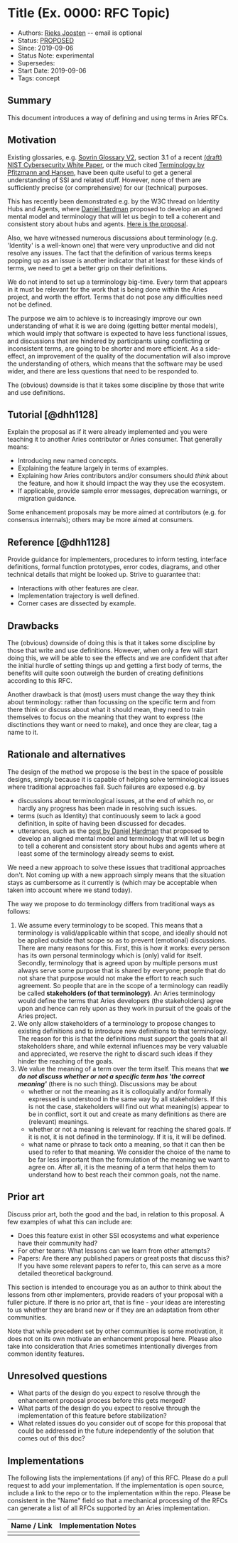 # Title (Ex. 0000: RFC Topic)
- Authors: [Rieks Joosten](RieksJ@github-email) -- email is optional
- Status: [PROPOSED](/README.md#proposed)
- Since: 2019-09-06
- Status Note: experimental
- Supersedes:
- Start Date: 2019-09-06
- Tags: concept

## Summary

This document introduces a way of defining and using terms in Aries RFCs. 

## Motivation

Existing glossaries, e.g. [Sovrin Glossary V2](https://sovrin.org/wp-content/uploads/Sovrin-Glossary-V2.pdf), section 3.1 of a recent [(draft) NIST Cybersecurity White Paper](https://csrc.nist.gov/publications/detail/white-paper/2019/07/09/a-taxonomic-approach-to-understanding-emerging-blockchain-idms/draft), or the much cited [Terminology by Pfitzmann and Hansen](https://dud.inf.tu-dresden.de/literatur/Anon_Terminology_v0.34.pdf), have been quite useful to get a general understanding of SSI and related stuff. However, none of them are sufficiently precise (or comprehensive) for our (technical) purposes.

This has recently been demonstrated e.g. by the W3C thread on Identity Hubs and Agents, where [Daniel Hardman](https://lists.w3.org/Archives/Public/public-credentials/2019Aug/0087.html) proposed to develop an aligned mental model and terminology that will let us begin to tell a coherent and consistent story about hubs and agents. [Here is the proposal](https://lists.w3.org/Archives/Public/public-credentials/2019Aug/att-0087/Terminology_for_Agent_Hub-Related_Identity_Concepts.pdf).

Also, we have witnessed numerous discussions about terminology (e.g. 'Identity' is a well-known one) that were very unproductive and did not resolve any issues. The fact that the definition of various terms keeps popping up as an issue is another indicator that at least for these kinds of terms, we need to get a better grip on their definitions.

We do not intend to set up a terminology big-time. Every term that appears in it must be relevant for the work that is being done within the Aries project, and worth the effort. Terms that do not pose any difficulties need not be defined.

The purpose we aim to achieve is to increasingly improve our own understanding of what it is we are doing (getting better mental models), which would imply that software is expected to have less functional issues, and discussions that are hindered by participants using conflicting or inconsistent terms, are going to be shorter and more efficient. 
As a side-effect, an improvement of the quality of the documentation will also improve the understanding of others, which means that the software may be used wider, and there are less questions that need to be responded to.

The (obvious) downside is that it takes some discipline by those that write and use definitions.

## Tutorial [@dhh1128]

Explain the proposal as if it were already implemented and you
were teaching it to another Aries contributor or Aries consumer. That generally
means:

- Introducing new named concepts.
- Explaining the feature largely in terms of examples.
- Explaining how Aries contributors and/or consumers should *think* about the
feature, and how it should impact the way they use the ecosystem.
- If applicable, provide sample error messages, deprecation warnings, or
migration guidance.

Some enhancement proposals may be more aimed at contributors (e.g. for
consensus internals); others may be more aimed at consumers.

## Reference [@dhh1128]

Provide guidance for implementers, procedures to inform testing,
interface definitions, formal function prototypes, error codes,
diagrams, and other technical details that might be looked up.
Strive to guarantee that:

- Interactions with other features are clear.
- Implementation trajectory is well defined.
- Corner cases are dissected by example.

## Drawbacks

The (obvious) downside of doing this is that it takes some discipline by those that write and use definitions. However, when only a few will start doing this, we will be able to see the effects and we are confident that after the initial hurdle of setting things up and getting a first body of terms, the benefits will quite soon outweigh the burden of creating definitions according to this RFC.

Another drawback is that (most) users must change the way they think about terminology: rather than focussing on the specific term and from there think or discuss about what it should mean, they need to train themselves to focus on the meaning that they want to express (the disctinctions they want or need to make), and once they are clear, tag a name to it.

## Rationale and alternatives

The design of the method we propose is the best in the space of possible designs, simply because it is capable of helping solve terminological issues where traditional approaches fail. Such failures are exposed e.g. by

- discussions about terminological issues, at the end of which no, or hardly any progress has been made in resolving such issues.
- terms (such as Identity) that continuously seem to lack a good definition, in spite of having been discussed for decades.
- utterances, such as the [post by Daniel Hardman](https://lists.w3.org/Archives/Public/public-credentials/2019Aug/0087.html) that proposed to develop an aligned mental model and terminology that will let us begin to tell a coherent and consistent story about hubs and agents where at least some of the terminology already seems to exist.

We need a new approach to solve these issues that traditional approaches don't. Not coming up with a new approach simply means that the situation stays as cumbersome as it currently is (which may be acceptable when taken into account where we stand today).

The way we propose to do terminology differs from traditional ways as follows:

1. We assume every terminology to be scoped. This means that a terminology is valid/applicable within that scope, and ideally should not be applied outside that scope so as to prevent (emotional) discussions. There are many reasons for this. First, this is how it works: every person has its own personal terminology which is (only) valid for itself. Secondly, terminology that is agreed upon by multiple persons must always serve some purpose that is shared by everyone; people that do not share that purpose would not make the effort to reach such agreement. So people that are in the scope of a terminology can readily be called **stakeholders (of that terminology)**. An Aries terminology would define the terms that Aries developers (the stakeholders) agree upon and hence can rely upon as they work in pursuit of the goals of the Aries project.
2. We only allow stakeholders of a terminology to propose changes to existing definitions and to introduce new definitions to that terminology. The reason for this is that the definitions must support the goals that all stakeholders share, and while external influences may be very valuable and appreciated, we reserve the right to discard such ideas if they hinder the reaching of the goals.
3. We value the meaning of a term over the term itself. This means that *__we do not discuss whether or not a specific term has 'the correct meaning'__* (there is no such thing). Discussions may be about
    - whether or not the meaning as it is colloquially and/or formally expressed is understood in the same way by all stakeholders. If this is not the case, stakeholders will find out what meaning(s) appear to be in conflict, sort it out and create as many definitions as there are (relevant) meanings.
    - whether or not a meaning is relevant for reaching the shared goals. If it is not, it is not defined in the terminology. If it is, it will be defined.
    - what name or phrase to tack onto a meaning, so that it can then be used to refer to that meaning. We consider the choice of the name to be far less important than the formulation of the meaning we want to agree on. After all, it is the meaning of a term that helps them to understand how to best reach their common goals, not the name.

## Prior art

Discuss prior art, both the good and the bad, in relation to this proposal.
A few examples of what this can include are:

- Does this feature exist in other SSI ecosystems and what experience have
their community had?
- For other teams: What lessons can we learn from other attempts?
- Papers: Are there any published papers or great posts that discuss this?
If you have some relevant papers to refer to, this can serve as a more detailed
theoretical background.

This section is intended to encourage you as an author to think about the
lessons from other implementers, provide readers of your proposal with a
fuller picture. If there is no prior art, that is fine - your ideas are
interesting to us whether they are brand new or if they are an adaptation
from other communities.

Note that while precedent set by other communities is some motivation, it
does not on its own motivate an enhancement proposal here. Please also take
into consideration that Aries sometimes intentionally diverges from common
identity features.

## Unresolved questions

- What parts of the design do you expect to resolve through the
enhancement proposal process before this gets merged?
- What parts of the design do you expect to resolve through the
implementation of this feature before stabilization?
- What related issues do you consider out of scope for this 
proposal that could be addressed in the future independently of the
solution that comes out of this doc?
   
## Implementations

The following lists the implementations (if any) of this RFC. Please do a pull request to add your implementation. If the implementation is open source, include a link to the repo or to the implementation within the repo. Please be consistent in the "Name" field so that a mechanical processing of the RFCs can generate a list of all RFCs supported by an Aries implementation.

Name / Link | Implementation Notes
--- | ---
 |  | 

